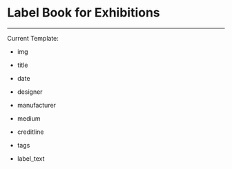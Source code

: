 # Label Book for Exhibitions

___

Current Template:

+ img

+ title
+ date

+ designer
+ manufacturer
+ medium
+ creditline

+ tags

+ label_text